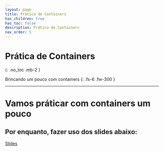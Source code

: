 ```yaml
---
layout: page
title: Prática de Containers
has_children: true
has_toc: false
description: Prática de Containers
nav_order: 5
---
```


# Prática de Containers
{: .no_toc .mb-2 }

Brincando um pouco com containers
{: .fs-6 .fw-300 }

---

# Vamos práticar com containers um pouco

## Por enquanto, fazer uso dos slides abaixo:

[Slides](https://docs.google.com/presentation/d/1VuzsmsKkgtQiFidEZw-sKHz0Me4Bo0a5SRJy5KgdO24/edit#slide=id.p)
